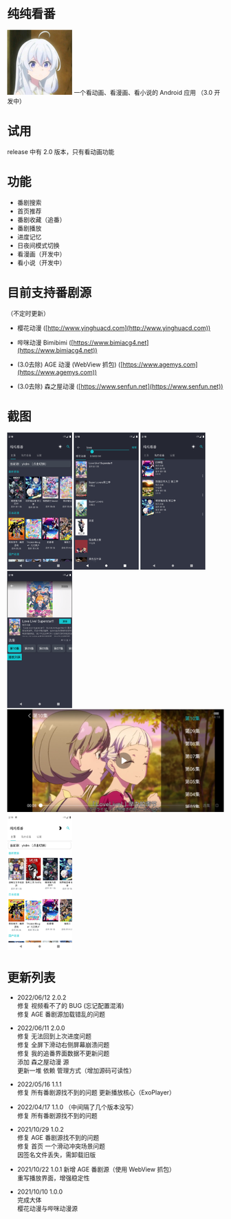 # 纯纯看番
<img src="./easy.png" width="30%" />
一个看动画、看漫画、看小说的 Android 应用 （3.0 开发中）

# 试用
release 中有 2.0 版本，只有看动画功能

# 功能
- 番剧搜索
- 首页推荐
- 番剧收藏（追番）
- 番剧播放
- 进度记忆
- 日夜间模式切换
- 看漫画（开发中）
- 看小说（开发中）

# 目前支持番剧源
（不定时更新）
- 樱花动漫 ([http://www.yinghuacd.com](http://www.yinghuacd.com))
- 哔咪动漫 Bimibimi ([https://www.bimiacg4.net](https://www.bimiacg4.net))

- (3.0去除) AGE 动漫 (WebView 抓包) ([https://www.agemys.com](https://www.agemys.com)) 
- (3.0去除) 森之屋动漫 ([https://www.senfun.net](https://www.senfun.net))

# 截图
<img src="./screenshots/1.png" width="30%" />
<img src="./screenshots/2.png" width="30%" />
<img src="./screenshots/3.png" width="30%" />
<img src="./screenshots/4.png" width="30%" />
<img src="./screenshots/5.png"/>
<img src="./screenshots/6.png" width="30%" />

# 更新列表

- 2022/06/12 2.0.2  
  修复 视频看不了的 BUG (忘记配置混淆)  
  修复 AGE 番剧源加载错乱的问题

- 2022/06/11 2.0.0  
  修复 无法回到上次进度问题  
  修复 全屏下滑动右侧屏幕崩溃问题  
  修复 我的追番界面数据不更新问题  
  添加 森之屋动漫 源  
  更新一堆 依赖 管理方式（增加源码可读性）

- 2022/05/16 1.1.1  
  修复 所有番剧源找不到的问题
  更新播放核心（ExoPlayer）

- 2022/04/17 1.1.0 （中间隔了几个版本没写）  
  修复 所有番剧源找不到的问题


- 2021/10/29 1.0.2  
  修复 AGE 番剧源找不到的问题  
  修复 首页 一个滑动冲突场景问题  
  因签名文件丢失，需卸载旧版


- 2021/10/22 1.0.1
  新增 AGE 番剧源（使用 WebView 抓包）  
  重写播放界面，增强稳定性


- 2021/10/10 1.0.0  
  完成大体  
  樱花动漫与哔咪动漫源  




